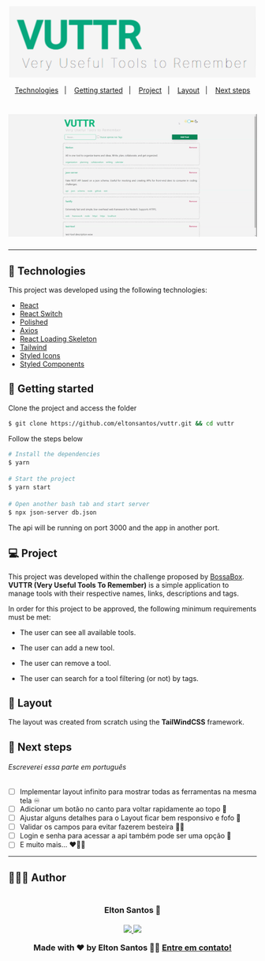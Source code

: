 <p align="center">
  <img alt="VUTTR" src=".github/logo.png" width="500px">
</p>

<p align="center">
  <a href="#-technologies">Technologies</a>&nbsp;&nbsp;&nbsp;|&nbsp;&nbsp;&nbsp;
  <a href="#-getting-started">Getting started</a>&nbsp;&nbsp;&nbsp;|&nbsp;&nbsp;&nbsp;
  <a href="#-project">Project</a>&nbsp;&nbsp;&nbsp;|&nbsp;&nbsp;&nbsp;
  <a href="#-layout">Layout</a>&nbsp;&nbsp;&nbsp;|&nbsp;&nbsp;&nbsp;
  <a href="#-next-steps">Next steps</a>
</p>

<h1 align="center">
  <a href="https://vuttr-eltonsantos.netlify.app" target="_blank">
    <img alt="VUTTR" title="VUTTR" src=".github/vuttr.gif" />
  </a>
</h1>

---

## 🧪 Technologies

This project was developed using the following technologies:

- [React](https://reactjs.org)
- [React Switch](https://www.npmjs.com/package/react-switch)
- [Polished](https://polished.js.org/)
- [Axios](https://www.npmjs.com/package/axios)
- [React Loading Skeleton](https://www.npmjs.com/package/react-loading-skeleton)
- [Tailwind](https://tailwindcss.com/)
- [Styled Icons](https://styled-icons.js.org/)
- [Styled Components](https://styled-components.com/)

## 🚀 Getting started

Clone the project and access the folder

```bash
$ git clone https://github.com/eltonsantos/vuttr.git && cd vuttr
```

Follow the steps below
```bash
# Install the dependencies
$ yarn

# Start the project
$ yarn start

# Open another bash tab and start server
$ npx json-server db.json
```
The api will be running on port 3000 and the app in another port.

## 💻 Project

This project was developed within the challenge proposed by [BossaBox](https://bossabox.com/). **VUTTR (Very Useful Tools To Remember)** is a simple application to manage tools with their respective names, links, descriptions and tags.

In order for this project to be approved, the following minimum requirements must be met:

- The user can see all available tools.

- The user can add a new tool.

- The user can remove a tool.

- The user can search for a tool filtering (or not) by tags.

## 🔖 Layout

The layout was created from scratch using the **TailWindCSS** framework.

## 🐾 Next steps

###### Escreverei essa parte em português

- [ ] Implementar layout infinito para mostrar todas as ferramentas na mesma tela ♾
- [ ] Adicionar um botão no canto para voltar rapidamente ao topo 🔼
- [ ] Ajustar alguns detalhes para o Layout ficar bem responsivo e fofo 🥰
- [ ] Validar os campos para evitar fazerem besteira 🐱‍💻
- [ ] Login e senha para acessar a api também pode ser uma opção 🔐
- [ ] E muito mais... ❤💪🏼

---

## 👨🏻‍💻 Author

<h3 align="center">
  <img style="border-radius: 50%" src="https://avatars3.githubusercontent.com/u/1292594?s=460&u=0b1bfb0fc81256c59dc33f31ce344231bd5a5286&v=4" width="100px;" alt=""/>
  <br/>
  <strong>Elton Santos</strong> 🚀
  <br/>
  <br/>

 <a href="https://www.linkedin.com/in/eltonmelosantos" alt="LinkedIn" target="blank">
    <img src="https://img.shields.io/badge/-LinkedIn-blue?style=flat-square&logo=Linkedin&logoColor=white" />
  </a>

  <a href="mailto:elton.melo.santos@gmail.com?subject=Olá%20Elton" alt="Email" target="blank">
    <img src="https://img.shields.io/badge/-Gmail-c14438?style=flat-square&logo=Gmail&logoColor=white&link=mailto:elton.melo.santos@gmail.com" />
  </a>

<br/>

Made with ❤️ by Elton Santos 👋🏽 [Entre em contato!](https://www.linkedin.com/in/eltonmelosantos/)

</h3>